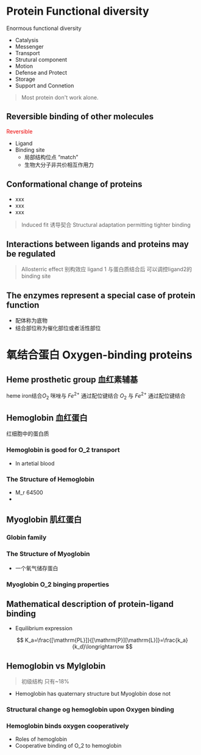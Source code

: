 # Protein Functional diversity
Enormous functional diversity
+ Catalysis
+ Messenger
+ Transport
+ Strutural component
+ Motion
+ Defense and Protect
+ Storage
+ Support and Connetion

> Most protein don't work alone.

## Reversible binding of other molecules
<font color = "ee0000">Reversible</font>
+ Ligand
+ Binding site
	+ 局部结构位点  “match”
	+ 生物大分子非共价相互作用力

## Conformational change of proteins 
+ xxx
+ xxx
+ xxx

> Induced fit 诱导契合
> Structural adaptation permitting tighter binding
## Interactions between ligands and proteins may be regulated
> Allosterric effect 别构效应
> ligand 1 与蛋白质结合后 可以调控ligand2的binding site

## The enzymes represent a special case of protein function
+ 配体称为底物
+ 结合部位称为催化部位或者活性部位


# 氧结合蛋白 Oxygen-binding proteins
## Heme prosthetic group 血红素辅基
heme iron结合$O_2$ 
咪唑与 $Fe^{2+}$ 通过配位键结合
$O_2$ 与 $Fe^{2+}$ 通过配位键结合
## Hemoglobin 血红蛋白
红细胞中的蛋白质

### Hemoglobin is good for O_2 transport
+ In artetial blood

### The Structure of Hemoglobin
+ M_r 64500
+ 
## Myoglobin 肌红蛋白
### Globin family
### The Structure of Myoglobin
+ 一个氧气储存蛋白 

### Myoglobin O_2 binging properties

## Mathematical description of protein-ligand binding

+ Equilibrium expression


$$
K_a=\frac{[\mathrm{PL}]}{[\mathrm{P}][\mathrm{L}]}=\frac{k_a}{k_d}\longrightarrow $$

## Hemoglobin vs Mylglobin
> 初级结构 只有~18%

+ Hemoglobin has quaternary structure but Myoglobin dose not

### Structural change og hemoglobin upon Oxygen binding 

### Hemoglobin binds oxygen cooperatively
+ Roles of hemoglobin
+ Cooperative binding of O_2 to hemoglobin